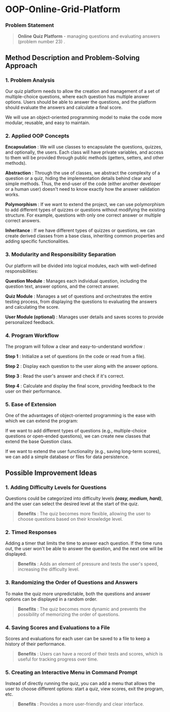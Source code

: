 # OOP-Online-Grid-Platform

### Problem Statement
> **Online Quiz Platform** - managing questions and evaluating answers (problem number 23) .

## Method Description and Problem-Solving Approach


### 1. Problem Analysis
Our quiz platform needs to allow the creation and management of a set of multiple-choice questions, where each question has multiple answer options. 
Users should be able to answer the questions, and the platform should evaluate the answers and calculate a final score.

We will use an object-oriented programming model to make the code more modular, reusable, and easy to maintain.


### 2. Applied OOP Concepts
**Encapsulation** : We will use classes to encapsulate the questions, quizzes, and optionally, the users. Each class will have private variables, and access to them will be provided through public methods (getters, setters, and other methods).

**Abstraction** : Through the use of classes, we abstract the complexity of a question or a quiz, hiding the implementation details behind clear and simple methods. Thus, the end-user of the code (either another developer or a human user) doesn't need to know exactly how the answer validation works.

**Polymorphism** : If we want to extend the project, we can use polymorphism to add different types of quizzes or questions without modifying the existing structure. For example, questions with only one correct answer or multiple correct answers.

**Inheritance** : If we have different types of quizzes or questions, we can create derived classes from a base class, inheriting common properties and adding specific functionalities.


### 3. Modularity and Responsibility Separation
Our platform will be divided into logical modules, each with well-defined responsibilities:

**Question Module** : Manages each individual question, including the question text, answer options, and the correct answer.

**Quiz Module** : Manages a set of questions and orchestrates the entire testing process, from displaying the questions to evaluating the answers and calculating the score.

**User Module (optional)** : Manages user details and saves scores to provide personalized feedback.


### 4. Program Workflow
The program will follow a clear and easy-to-understand workflow :

**Step 1** : Initialize a set of questions (in the code or read from a file).

**Step 2** : Display each question to the user along with the answer options.

**Step 3** : Read the user's answer and check if it's correct.

**Step 4** : Calculate and display the final score, providing feedback to the user on their performance.


### 5. Ease of Extension
One of the advantages of object-oriented programming is the ease with which we can extend the program:

If we want to add different types of questions (e.g., multiple-choice questions or open-ended questions), we can create new classes that extend the base Question class.

If we want to extend the user functionality (e.g., saving long-term scores), we can add a simple database or files for data persistence.



## Possible Improvement Ideas
### 1. Adding Difficulty Levels for Questions
Questions could be categorized into difficulty levels ***(easy, medium, hard)***, and the user can select the desired level at the start of the quiz.
> **Benefits** : The quiz becomes more flexible, allowing the user to choose questions based on their knowledge level.

### 2. Timed Responses
Adding a timer that limits the time to answer each question. If the time runs out, the user won't be able to answer the question, and the next one will be displayed.
> **Benefits** : Adds an element of pressure and tests the user's speed, increasing the difficulty level.

### 3. Randomizing the Order of Questions and Answers
To make the quiz more unpredictable, both the questions and answer options can be displayed in a random order.
> **Benefits** : The quiz becomes more dynamic and prevents the possibility of memorizing the order of questions.

### 4. Saving Scores and Evaluations to a File
Scores and evaluations for each user can be saved to a file to keep a history of their performance.
> **Benefits** : Users can have a record of their tests and scores, which is useful for tracking progress over time.

### 5. Creating an Interactive Menu in Command Prompt
Instead of directly running the quiz, you can add a menu that allows the user to choose different options: start a quiz, view scores, exit the program, etc.
> **Benefits** : Provides a more user-friendly and clear interface.
